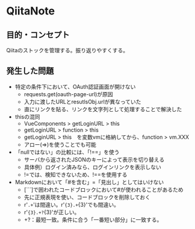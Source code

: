 # QiitaNote

## 目的・コンセプト

Qiitaのストックを管理する。振り返りやすくする。

## 発生した問題

- 特定の条件下において、OAuth認証画面が開けない
  - requests.get(oauth-page-url)が原因
  - 入力に渡したURLとresutlsObj.urlが異なっていた
  - 直にリンクを貼る、リンクを文字列として処理することで解決した
- thisの混同
  - VueComponents > getLoginURL > this
  - getLoginURL > function > this
  - getLoginURL > this　を変数vmに格納してから、function > vm.XXX
  - アロー(=>)を使うことでも可能
- 「nullではない」の比較には、「!==」を使う
  - サーバから返されたJSONのキーによって表示を切り替える
  - 具体例）ログイン済みなら、ログインリンクを表示しない
  - !=では、検知できないため、!==を使用する
- Markdownにおいて「#を含む」=「見出し」としてはいけない
  - [```]で囲われたコードブロックにおいて#が使われることがあるため
  - 先に正規表現を使い、コードブロックを削除しておく
  - r'```.+```'は間違い。r'`{3}.+`{3}'でも間違い。
  - r'`{3}.+?`{3}'が正しい。
  - +?：最短一致。条件に合う「一番短い部分」に一致する。
